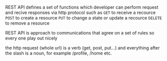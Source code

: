 REST API defines a set of functions which developer can perform request and recive responses via http protocol such as 
`GET` to receive a recource
`POST` to create a resource
`PUT` to change a state or update a recource
`DELETE` to remove a resource

REST API is approach to communications that agree on a set of rules so every one play out nicely

the http request (whole url) is a verb (get, post, put...) and everything after the slash is a noun, for example /profile, /home etc.